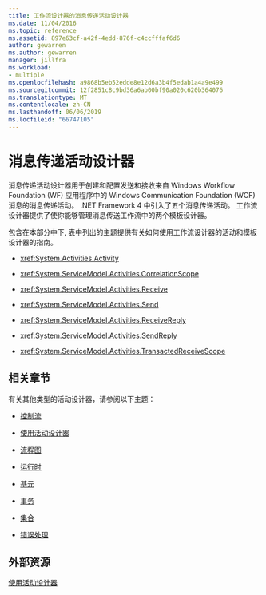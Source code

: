 ```yaml
---
title: 工作流设计器的消息传递活动设计器
ms.date: 11/04/2016
ms.topic: reference
ms.assetid: 897e63cf-a42f-4edd-876f-c4ccfffaf6d6
author: gewarren
ms.author: gewarren
manager: jillfra
ms.workload:
- multiple
ms.openlocfilehash: a9868b5eb52edde8e12d6a3b4f5edab1a4a9e499
ms.sourcegitcommit: 12f2851c8c9bd36a6ab00bf90a020c620b364076
ms.translationtype: MT
ms.contentlocale: zh-CN
ms.lasthandoff: 06/06/2019
ms.locfileid: "66747105"
---
```

# <a name="messaging-activity-designers"></a>消息传递活动设计器

消息传递活动设计器用于创建和配置发送和接收来自 Windows Workflow Foundation (WF) 应用程序中的 Windows Communication Foundation (WCF) 消息的消息传递活动。 .NET Framework 4 中引入了五个消息传递活动。 工作流设计器提供了使你能够管理消息传送工作流中的两个模板设计器。

包含在本部分中下, 表中列出的主题提供有关如何使用工作流设计器的活动和模板设计器的指南。

- <xref:System.Activities.Activity>

- <xref:System.ServiceModel.Activities.CorrelationScope>

- <xref:System.ServiceModel.Activities.Receive>

- <xref:System.ServiceModel.Activities.Send>

- <xref:System.ServiceModel.Activities.ReceiveReply>

- <xref:System.ServiceModel.Activities.SendReply>

- <xref:System.ServiceModel.Activities.TransactedReceiveScope>

## <a name="related-sections"></a>相关章节

有关其他类型的活动设计器，请参阅以下主题：

- [控制流](../workflow-designer/control-flow-activity-designers.md)

- [使用活动设计器](../workflow-designer/using-the-activity-designers.md)

- [流程图](../workflow-designer/flowchart-activity-designers.md)

- [运行时](../workflow-designer/runtime-activity-designers.md)

- [基元](../workflow-designer/primitives-activity-designers.md)

- [事务](../workflow-designer/transaction-activity-designers.md)

- [集合](../workflow-designer/collection-activity-designers.md)

- [错误处理](../workflow-designer/error-handling-activity-designers.md)

## <a name="external-resources"></a>外部资源

[使用活动设计器](../workflow-designer/using-the-activity-designers.md)